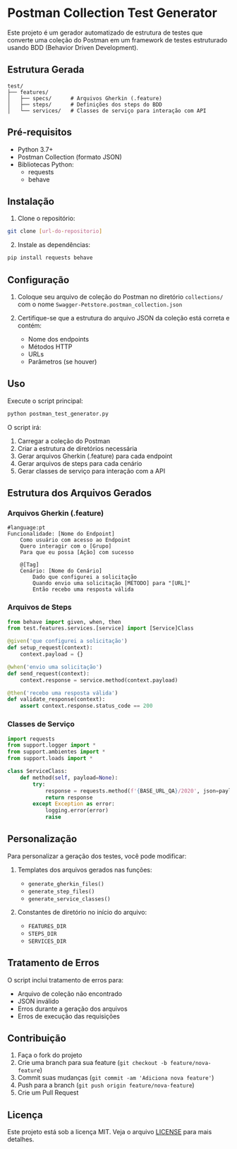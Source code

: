 # Postman Collection Test Generator

Este projeto é um gerador automatizado de estrutura de testes que converte uma coleção do Postman em um framework de testes estruturado usando BDD (Behavior Driven Development).

## Estrutura Gerada

```
test/
├── features/
│   ├── specs/      # Arquivos Gherkin (.feature)
│   ├── steps/      # Definições dos steps do BDD
│   └── services/   # Classes de serviço para interação com API
```

## Pré-requisitos

- Python 3.7+
- Postman Collection (formato JSON)
- Bibliotecas Python:
  - requests
  - behave

## Instalação

1. Clone o repositório:
```bash
git clone [url-do-repositorio]
```

2. Instale as dependências:
```bash
pip install requests behave
```

## Configuração

1. Coloque seu arquivo de coleção do Postman no diretório `collections/` com o nome `Swagger-Petstore.postman_collection.json`

2. Certifique-se que a estrutura do arquivo JSON da coleção está correta e contém:
   - Nome dos endpoints
   - Métodos HTTP
   - URLs
   - Parâmetros (se houver)

## Uso

Execute o script principal:

```bash
python postman_test_generator.py
```

O script irá:
1. Carregar a coleção do Postman
2. Criar a estrutura de diretórios necessária
3. Gerar arquivos Gherkin (.feature) para cada endpoint
4. Gerar arquivos de steps para cada cenário
5. Gerar classes de serviço para interação com a API

## Estrutura dos Arquivos Gerados

### Arquivos Gherkin (.feature)

```gherkin
#language:pt
Funcionalidade: [Nome do Endpoint]
    Como usuário com acesso ao Endpoint
    Quero interagir com o [Grupo]
    Para que eu possa [Ação] com sucesso

    @[Tag]
    Cenário: [Nome do Cenário]
        Dado que configurei a solicitação
        Quando envio uma solicitação [MÉTODO] para "[URL]"
        Então recebo uma resposta válida
```

### Arquivos de Steps

```python
from behave import given, when, then
from test.features.services.[service] import [Service]Class

@given('que configurei a solicitação')
def setup_request(context):
    context.payload = {}

@when('envio uma solicitação')
def send_request(context):
    context.response = service.method(context.payload)

@then('recebo uma resposta válida')
def validate_response(context):
    assert context.response.status_code == 200
```

### Classes de Serviço

```python
import requests
from support.logger import *
from support.ambientes import *
from support.loads import *

class ServiceClass:
    def method(self, payload=None):
        try:
            response = requests.method(f'{BASE_URL_QA}/2020', json=payload)
            return response
        except Exception as error:
            logging.error(error)
            raise
```

## Personalização

Para personalizar a geração dos testes, você pode modificar:

1. Templates dos arquivos gerados nas funções:
   - `generate_gherkin_files()`
   - `generate_step_files()`
   - `generate_service_classes()`

2. Constantes de diretório no início do arquivo:
   - `FEATURES_DIR`
   - `STEPS_DIR`
   - `SERVICES_DIR`

## Tratamento de Erros

O script inclui tratamento de erros para:
- Arquivo de coleção não encontrado
- JSON inválido
- Erros durante a geração dos arquivos
- Erros de execução das requisições

## Contribuição

1. Faça o fork do projeto
2. Crie uma branch para sua feature (`git checkout -b feature/nova-feature`)
3. Commit suas mudanças (`git commit -am 'Adiciona nova feature'`)
4. Push para a branch (`git push origin feature/nova-feature`)
5. Crie um Pull Request

## Licença

Este projeto está sob a licença MIT. Veja o arquivo [LICENSE](LICENSE) para mais detalhes.